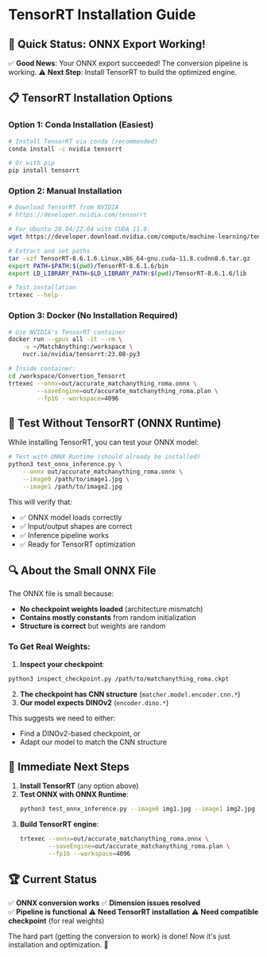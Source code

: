 # TensorRT Installation Guide

## 🚀 **Quick Status: ONNX Export Working!**

✅ **Good News**: Your ONNX export succeeded! The conversion pipeline is working.
⚠️ **Next Step**: Install TensorRT to build the optimized engine.

## 📋 **TensorRT Installation Options**

### Option 1: Conda Installation (Easiest)
```bash
# Install TensorRT via conda (recommended)
conda install -c nvidia tensorrt

# Or with pip
pip install tensorrt
```

### Option 2: Manual Installation
```bash
# Download TensorRT from NVIDIA
# https://developer.nvidia.com/tensorrt

# For Ubuntu 20.04/22.04 with CUDA 11.8:
wget https://developer.download.nvidia.com/compute/machine-learning/tensorrt/8.6.1/tgz/TensorRT-8.6.1.6.Linux.x86_64-gnu.cuda-11.8.cudnn8.6.tar.gz

# Extract and set paths
tar -xzf TensorRT-8.6.1.6.Linux.x86_64-gnu.cuda-11.8.cudnn8.6.tar.gz
export PATH=$PATH:$(pwd)/TensorRT-8.6.1.6/bin
export LD_LIBRARY_PATH=$LD_LIBRARY_PATH:$(pwd)/TensorRT-8.6.1.6/lib

# Test installation
trtexec --help
```

### Option 3: Docker (No Installation Required)
```bash
# Use NVIDIA's TensorRT container
docker run --gpus all -it --rm \
    -v ~/MatchAnything:/workspace \
    nvcr.io/nvidia/tensorrt:23.08-py3

# Inside container:
cd /workspace/Convertion_Tensorrt
trtexec --onnx=out/accurate_matchanything_roma.onnx \
        --saveEngine=out/accurate_matchanything_roma.plan \
        --fp16 --workspace=4096
```

## 🧪 **Test Without TensorRT (ONNX Runtime)**

While installing TensorRT, you can test your ONNX model:

```bash
# Test with ONNX Runtime (should already be installed)
python3 test_onnx_inference.py \
    --onnx out/accurate_matchanything_roma.onnx \
    --image0 /path/to/image1.jpg \
    --image1 /path/to/image2.jpg
```

This will verify that:
- ✅ ONNX model loads correctly
- ✅ Input/output shapes are correct
- ✅ Inference pipeline works
- ✅ Ready for TensorRT optimization

## 🔍 **About the Small ONNX File**

The ONNX file is small because:
- **No checkpoint weights loaded** (architecture mismatch)
- **Contains mostly constants** from random initialization
- **Structure is correct** but weights are random

### To Get Real Weights:

1. **Inspect your checkpoint**:
```bash
python3 inspect_checkpoint.py /path/to/matchanything_roma.ckpt
```

2. **The checkpoint has CNN structure** (`matcher.model.encoder.cnn.*`)
3. **Our model expects DINOv2** (`encoder.dino.*`)

This suggests we need to either:
- Find a DINOv2-based checkpoint, or
- Adapt our model to match the CNN structure

## 🎯 **Immediate Next Steps**

1. **Install TensorRT** (any option above)
2. **Test ONNX with ONNX Runtime**:
   ```bash
   python3 test_onnx_inference.py --image0 img1.jpg --image1 img2.jpg
   ```
3. **Build TensorRT engine**:
   ```bash
   trtexec --onnx=out/accurate_matchanything_roma.onnx \
           --saveEngine=out/accurate_matchanything_roma.plan \
           --fp16 --workspace=4096
   ```

## 🏆 **Current Status**

✅ **ONNX conversion works**
✅ **Dimension issues resolved**  
✅ **Pipeline is functional**
⚠️ **Need TensorRT installation**
⚠️ **Need compatible checkpoint** (for real weights)

The hard part (getting the conversion to work) is done! Now it's just installation and optimization. 🚀
